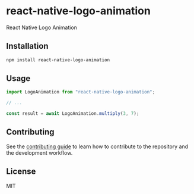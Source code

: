 # react-native-logo-animation

React Native Logo Animation

## Installation

```sh
npm install react-native-logo-animation
```

## Usage

```js
import LogoAnimation from "react-native-logo-animation";

// ...

const result = await LogoAnimation.multiply(3, 7);
```

## Contributing

See the [contributing guide](CONTRIBUTING.md) to learn how to contribute to the repository and the development workflow.

## License

MIT
